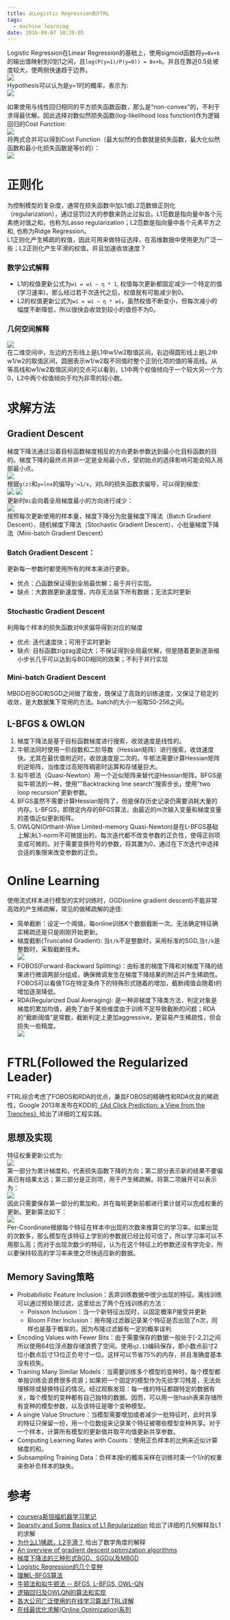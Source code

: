 ```yaml
---
title: 从Logistic Regression到FTRL
tags:
  - machine learning
date: 2016-09-07 10:29:05
---
```

Logistic Regression在Linear Regression的基础上，使用sigmoid函数将`y=θx+b`的输出值映射到0到1之间，且`log(P(y=1)/P(y=0)) = θx+b`。并且在靠近0.5处坡度较大，使两侧快速趋于边界。   
![](../img/machine_learning/lr/sigmoid.png)    
Hypothesis可以认为是y=1时的概率，表示为:    
![](../img/machine_learning/lr/predict_function.png)   
<!-- more -->
如果使用与线性回归相同的平方损失函数函数，那么是“non-convex”的，不利于求得最优解。因此选择对数似然损失函数(log-likelihood loss function)作为逻辑回归的Cost Function:   
![](../img/machine_learning/lr/cost_function.jpg)    
将两式合并可以得到Cost Function（最大似然的负数就是损失函数，最大化似然函数和最小化损失函数是等价的）：   
![](../img/machine_learning/lr/cost_function.png)   

# 正则化
为控制模型的复杂度，通常在损失函数中加L1或L2范数做正则化（regularization），通过惩罚过大的参数来防止过拟合。L1范数是指向量中各个元素绝对值之和，也称为Lasso regularization；L2范数是指向量中各个元素平方之和, 也称为Ridge Regression。   
L1正则化产生稀疏的权值，因此可用来做特征选择，在高维数据中使用更为广泛一些；L2正则化产生平滑的权值，并且加速收敛速度？
### 数学公式解释
- L1的权值更新公式为`wi = wi – η * 1`, 权值每次更新都固定减少一个特定的值(学习速率)，那么经过若干次迭代之后，权值就有可能减少到0。
- L2的权值更新公式为`wi = wi – η * wi`，虽然权值不断变小，但每次减小的幅度不断降低，所以很快会收敛到较小的值但不为0。

### 几何空间解释
![](../img/machine_learning/lr/regularization.png)    
在二维空间中，左边的方形线上是L1中w1/w2取值区间，右边得圆形线上是L2中w1/w2的取值区间，圆圈表示w1/w2取不同值时整个正则化项的值的等高线。从等高线和w1/w2取值区间的交点可以看到，L1中两个权值倾向于一个较大另一个为0，L2中两个权值倾向于均为非零的较小数。

# 求解方法
## Gradient Descent
梯度下降法通过沿着目标函数梯度相反的方向更新参数达到最小化目标函数的目的。梯度下降的最终点并非一定是全局最小点，受初始点的选择影响可能会陷入局部最小点。     
![](../img/machine_learning/lr/gradient_descent.jpg)    
根据`g(z)`和`y=lnx`的偏导`y'=1/x`，对LR的损失函数求偏导，可以得到梯度:   
![](../img/machine_learning/lr/sigmoid_gradient.png) ![](../img/machine_learning/lr/lr_gradient.png)   
更新时`θi`会向着全局梯度最小的方向进行减少：   
![](../img/machine_learning/lr/lr_descent.png)   
按照每次更新使用的样本量，梯度下降分为批量梯度下降法（Batch Gradient Descent）、随机梯度下降法（Stochastic Gradient Descent）、小批量梯度下降法（Mini-batch Gradient Descent）
### Batch Gradient Descent：
更新每一参数时都使用所有的样本来进行更新。
- 优点：凸函数保证得到全局最优解；易于并行实现。
- 缺点：大数据更新速度慢，内存无法装下所有数据；无法实时更新

### Stochastic Gradient Descent　
利用每个样本的损失函数对θ求偏导得到对应的梯度
- 优点: 迭代速度快；可用于实时更新
- 缺点: 目标函数zigzag波动大；不保证得到全局最优解，但是随着更新逐渐缩小步长几乎可以达到与BGD相同的效果；不利于并行实现

### Mini-batch Gradient Descent
MBGD在BGD和SGD之间做了取舍，既保证了高效的训练速度，又保证了稳定的收敛，是大数据集下常用的方法。batch的大小一般取50-256之间。

## L-BFGS & OWLQN
1. 梯度下降法是基于目标函数梯度进行搜索，收敛速度是线性的。  
2. 牛顿法同时使用一阶段数和二阶导数（Hessian矩阵）进行搜索，收敛速度快。尤其在最优值附近时，收敛速度是二次的。牛顿法需要计算Hessian矩阵的逆矩阵，当维度过高矩阵稠密时运算和存储量巨大。 
3. 拟牛顿法（Quasi-Newton）用一个近似矩阵来替代逆Hessian矩阵。BFGS是拟牛顿法的一种，使用""Backtracking line search"搜索步长，使用"two loop recursion"更新参数。  
4. BFGS虽然不需要计算Hessian矩阵了，但是保存历史记录仍需要消耗大量的内存。L-BFGS，即限定内存的BFGS算法，由最近的m次输入变量和梯度变量的差值近似更新矩阵。  
5. OWLQN(Orthant-Wise Limited-memory Quasi-Newton)是在L-BFGS基础上解决L1-norm不可微提出的，每次迭代都不改变参数的正负性，使得正则项变成可微的。对于需要变换符号的参数，将其置为0，通过在下次迭代中选择合适的象限来改变参数的正负。


# Online Learning  
使用流式样本进行模型的实时训练时，OGD(online gradient descent)不能非常高效的产生稀疏解，常见的做稀疏解的途径:   
- 简单截断：设定一个阈值，每online训练K个数据截断一次。无法确定特征确实稀疏还是只是刚刚开始更新。  
- 梯度截断(Truncated Gradient): 当`t/k`不是整数时，采用标准的SGD,当`t/k`是整数时，采取截断技术。     
  ![](../img/machine_learning/lr/truncate.png)   
- FOBOS(Forward-Backward Splitting)：由标准的梯度下降和对梯度下降的结果进行微调两部分组成，确保微调发生在梯度下降结果的附近并产生稀疏性。FOBOS可以看做TG在特定条件下的特殊形式随着的增加，截断阈值会随着t的增加逐渐降低。    
- RDA(Regularized Dual Averaging): 是一种非梯度下降类方法，判定对象是梯度的累加均值，避免了由于某些维度由于训练不足导致截断的问题；RDA的“截断阈值”是常数，截断判定上更加aggressive，更容易产生稀疏性，但会损失一些精度。    
  ![](../img/machine_learning/lr/online_l1.png)   

# FTRL(Followed the Regularized Leader)
FTRL综合考虑了FOBOS和RDA的优点，兼具FOBOS的精确性和RDA优良的稀疏性，Google 2013年发布在KDD的[《Ad Click Prediction: a View from the Trenches》](http://research.google.com/pubs/pub41159.html)给出了详细的工程实践。

## 思想及实现
特征权重更新公式为:   
![](../img/machine_learning/lr/ftrl_update.png)   
第一部分为累计梯度和，代表损失函数下降的方向；第二部分表示新的结果不要偏离已有结果太远；第三部分是正则项，用于产生稀疏解。将第二项展开可以表示为：   
![](../img/machine_learning/lr/ftrl_update_rewrite.png)   
因此只需要保存第一部分的累加和，并在每轮更新前都进行累计就可以完成权重的更新。更新算法如下：    
![](../img/machine_learning/lr/ftrl_algorithm.png)    
Per-Coordinate根据每个特征在样本中出现的次数来推算它的学习率。如果出现的次数多，那么模型在该特征上学到的参数就已经比较可信了，所以学习率可以不用那么高；而对于出现次数少的特征，认为在这个特征上的参数还没有学完全，所以要保持较高的学习率来使之尽快适应新的数据。   


## Memory Saving策略
- Probabilistic Feature Inclusion：丢弃训练数据中很少出现的特征。离线训练可以通过预处理过滤，这里给出了两个在线训练的方法：
    + Poisson Inclusion：当一个新特征出现时，以固定概率P接受并更新
    + Bloom Filter Inclusion：用布隆过滤器记录某个特征是否出现了n次，同样也是基于概率的，因为布隆过滤器有一定的概率误判
- Encoding Values with Fewer Bits：由于需要保存的数据一般处于[-2,2]之间所以使用64位浮点数存储浪费了空间。使用`q2.13`编码保存，即小数点前寸2位小数点后寸13位正负号寸一位。这样可以节省75%的内存，并且准确度基本没有损失。
- Training Many Similar Models：当需要训练多个模型的变种时，每个模型都单独训练会浪费很多资源；如果把一个固定的模型作为先验学习残差，无法处理移除或替换特征的情况。经过观察发现：每一维的特征都跟特定的数据有关，每个模型的变种都有自己独特的数据。因而，可以用一张hash表来存储所有变种的模型参数，以及该特征是哪个变种模型。
- A single Value Structure：当模型需要增加或者减少一批特征时，此时共享的特征只保留一份，用一个位数组来记录某个特征被哪些模型变种共享。对于一个样本，计算所有模型的更新值并取平均值更新共享参数。
- Computing Learning Rates with Counts：使用正负样本的比例来近似计算梯度的和。
- Subsampling Training Data：负样本按r的概率采样在训练时乘一个1/r的权重来弥补负样本的缺失。


# 参考
- [coursera斯坦福机器学习笔记](http://52opencourse.com/125/coursera%E5%85%AC%E5%BC%80%E8%AF%BE%E7%AC%94%E8%AE%B0-%E6%96%AF%E5%9D%A6%E7%A6%8F%E5%A4%A7%E5%AD%A6%E6%9C%BA%E5%99%A8%E5%AD%A6%E4%B9%A0%E7%AC%AC%E5%85%AD%E8%AF%BE-%E9%80%BB%E8%BE%91%E5%9B%9E%E5%BD%92-logistic-regression)  
- [Sparsity and Some Basics of L1 Regularization](http://freemind.pluskid.org/machine-learning/sparsity-and-some-basics-of-l1-regularization/) 给出了详细的几何解释及L1的求解   
- [为什么L1稀疏，L2平滑？](http://www.fuqingchuan.com/2015/08/969.html) 给出了数学角度的解释
- [An overview of gradient descent optimization algorithms](http://sebastianruder.com/optimizing-gradient-descent/index.html)
- [梯度下降法的三种形式BGD、SGD以及MBGD](http://www.cnblogs.com/maybe2030/p/5089753.html)
- [Logistic Regression的几个变种](http://blog.xlvector.net/2014-02/different-logistic-regression/)
- [理解L-BFGS算法](http://mlworks.cn/posts/introduction-to-l-bfgs/)
- [牛顿法和拟牛顿法 -- BFGS, L-BFGS, OWL-QN](http://www.cnblogs.com/richqian/p/4535550.html)
- [逻辑回归及OWLQN的算法和实现](https://github.com/strint/LogisticRegression_OWLQN_Notes)
- [各大公司广泛使用的在线学习算法FTRL详解](http://www.cnblogs.com/EE-NovRain/p/3810737.html)
- [在线最优化求解(Online Optimization)系列](http://www.wbrecom.com/?p=412)